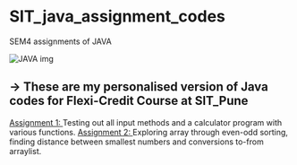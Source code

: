 # SIT_java_assignment_codes
SEM4 assignments of JAVA

![JAVA img](https://www.devopsschool.com/blog/wp-content/uploads/2022/03/java_logo_icon_168609.png)
## -> These are my personalised version of Java codes for Flexi-Credit Course at SIT_Pune

[Assignment 1: ](https://github.com/erApoorvGupta/SIT_java_assignment_codes/tree/main/Assignment_1) Testing out all input methods and a calculator program with various functions.
[Assignment 2: ](https://github.com/erApoorvGupta/SIT_java_assignment_codes/tree/main/Assignment_2) Exploring array through even-odd sorting, finding distance between smallest numbers and conversions to-from arraylist.
